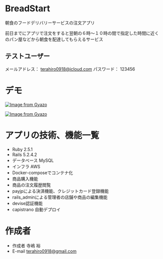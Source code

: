 # BreadStart
 
朝食のフードデリバリーサービスの注文アプリ
 
前日までにアプリで注文をすると翌朝の６時〜１０時の間で指定した時間に近くのパン屋などから朝食を配達してもらえるサービス


## テストユーザー
メールアドレス： terahiro0918@icloud.com
パスワード： 123456
 
# デモ
[![Image from Gyazo](https://i.gyazo.com/d6be7f290c5461b73ced87df15cd9570.gif)](https://gyazo.com/d6be7f290c5461b73ced87df15cd9570)

[![Image from Gyazo](https://i.gyazo.com/12ee168af9f82f5fa8b10140289694d7.gif)](https://gyazo.com/12ee168af9f82f5fa8b10140289694d7)
 

  

# アプリの技術、機能一覧

* Ruby 2.5.1
* Rails 5.2.4.2
* データベース MySQL
* インフラ AWS
* Docker-composeでコンテナ化
* 商品購入機能
* 商品の注文履歴閲覧
* payjpによる決済機能、クレジットカード登録機能
* rails_adminによる管理者の店舗や商品の編集機能
* devise認証機能
* capistrano 自動デプロイ
 
# 作成者
 
* 作成者 寺嶋 裕
* E-mail terahiro0918@gmail.com
